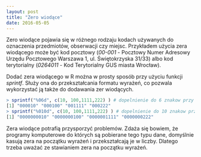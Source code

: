 ```yaml
---
layout: post
title: "Zero wiodące"
date: 2016-05-05
---
```


Zero wiodące pojawia się w różnego rodzaju kodach używanych do oznaczenia przedmiotów, obserwacji czy miejsc. Przykładem użycia zera wiodącego może być kod pocztowy (_00-001_ - Pocztowy Numer Adresowy Urzędu Pocztowego Warszawa 1, ul. Świętokrzyska 31/33) albo kod terytorialny (_0264011_ - Kod Terytorialny GUS miasta Wrocław). 

Dodać zera wiodącego w R można w prosty sposób przy użyciu funkcji _sprintf_. Służy ona do przekształcania formatu wyrażeń, co pozwala wykorzystać ją także do dodawania zer wiodących. 

````r
> sprintf("%06d", c(10, 100,1111,222) ) # dopelnienie do 6 znakow przy pomocy zer wiodacych
[1] "000010" "000100" "001111" "000222"
> sprintf("%010d", c(10, 100,1111,222) ) # dopelnienie do 10 znakow przy pomocy zer wiodacych
[1] "0000000010" "0000000100" "0000001111" "0000000222"
````
Zera wiodące potrafią przysporzyć problemów. Zdaża się bowiem, że programy komputerowe do których są pobierane tego typu dane, domyślnie kasują zera na początku wyrażeń i przekształcają je w liczby. Dlatego trzeba uważać ze stawianiem zera na początku wyrażeń. 

